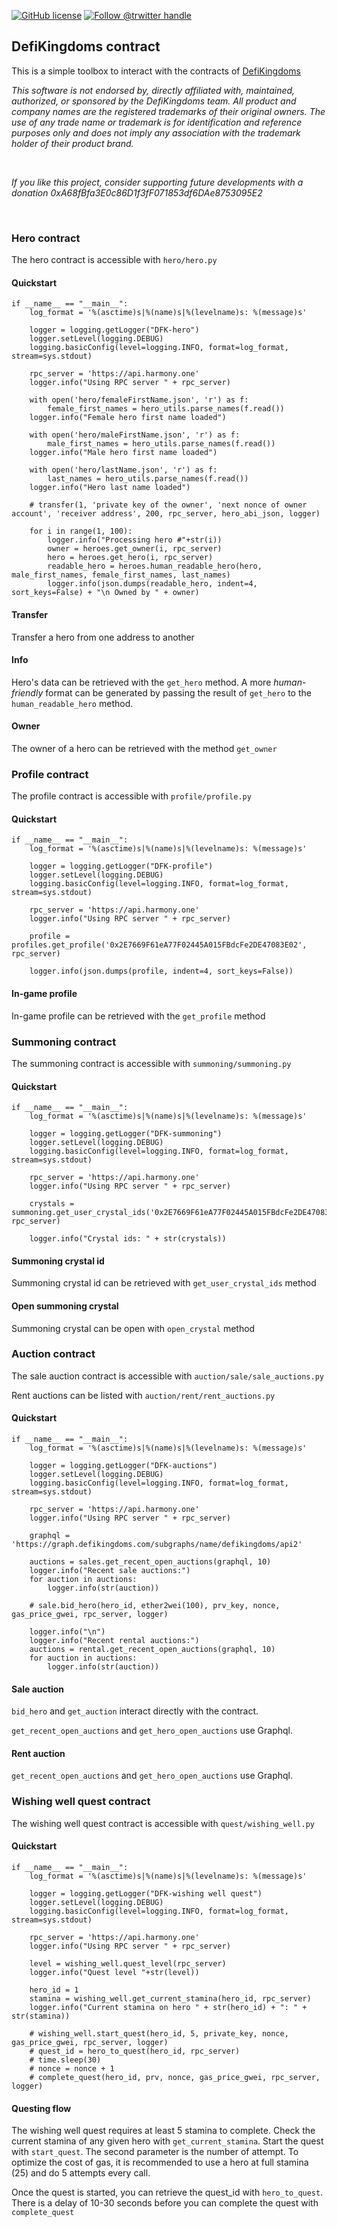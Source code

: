 [![GitHub license](https://img.shields.io/github/license/0rtis/dfk.svg?style=flat-square)](https://github.com/0rtis/dfk/blob/master/LICENSE)
[![Follow @trwitter handle](https://img.shields.io/twitter/follow/ortis95.svg?style=flat-square)](https://twitter.com/intent/follow?screen_name=ortis95) 


## DefiKingdoms contract

This is a simple toolbox to interact with the contracts of [DefiKingdoms](https://defikingdoms.com/)

*This software is not endorsed by, directly affiliated with, maintained, authorized, or sponsored by the DefiKingdoms team.
All product and company names are the registered trademarks of their original owners.
The use of any trade name or trademark is for identification and reference purposes only and does not imply any association with the trademark holder of their product brand.*

<br/>

*If you like this project, consider supporting future developments with a donation 0xA68fBfa3E0c86D1f3fF071853df6DAe8753095E2*

<br/>

### Hero contract
The hero contract is accessible with `hero/hero.py`

#### Quickstart
```
if __name__ == "__main__":
    log_format = '%(asctime)s|%(name)s|%(levelname)s: %(message)s'

    logger = logging.getLogger("DFK-hero")
    logger.setLevel(logging.DEBUG)
    logging.basicConfig(level=logging.INFO, format=log_format, stream=sys.stdout)

    rpc_server = 'https://api.harmony.one'
    logger.info("Using RPC server " + rpc_server)

    with open('hero/femaleFirstName.json', 'r') as f:
        female_first_names = hero_utils.parse_names(f.read())
    logger.info("Female hero first name loaded")

    with open('hero/maleFirstName.json', 'r') as f:
        male_first_names = hero_utils.parse_names(f.read())
    logger.info("Male hero first name loaded")

    with open('hero/lastName.json', 'r') as f:
        last_names = hero_utils.parse_names(f.read())
    logger.info("Hero last name loaded")

    # transfer(1, 'private key of the owner', 'next nonce of owner account', 'receiver address', 200, rpc_server, hero_abi_json, logger)

    for i in range(1, 100):
        logger.info("Processing hero #"+str(i))
        owner = heroes.get_owner(i, rpc_server)
        hero = heroes.get_hero(i, rpc_server)
        readable_hero = heroes.human_readable_hero(hero, male_first_names, female_first_names, last_names)
        logger.info(json.dumps(readable_hero, indent=4, sort_keys=False) + "\n Owned by " + owner)

```

#### Transfer
Transfer a hero from one address to another

#### Info
Hero's data can be retrieved with the `get_hero` method. A more *human-friendly* format can be generated 
by passing the result of `get_hero` to the `human_readable_hero` method.

#### Owner
The owner of a hero can be retrieved with the method `get_owner`


### Profile contract
The profile contract is accessible with `profile/profile.py`

#### Quickstart
```
if __name__ == "__main__":
    log_format = '%(asctime)s|%(name)s|%(levelname)s: %(message)s'

    logger = logging.getLogger("DFK-profile")
    logger.setLevel(logging.DEBUG)
    logging.basicConfig(level=logging.INFO, format=log_format, stream=sys.stdout)

    rpc_server = 'https://api.harmony.one'
    logger.info("Using RPC server " + rpc_server)

    profile = profiles.get_profile('0x2E7669F61eA77F02445A015FBdcFe2DE47083E02', rpc_server)

    logger.info(json.dumps(profile, indent=4, sort_keys=False))
```

#### In-game profile
In-game profile can be retrieved with the `get_profile` method


### Summoning contract
The summoning contract is accessible with `summoning/summoning.py`

#### Quickstart
```
if __name__ == "__main__":
    log_format = '%(asctime)s|%(name)s|%(levelname)s: %(message)s'

    logger = logging.getLogger("DFK-summoning")
    logger.setLevel(logging.DEBUG)
    logging.basicConfig(level=logging.INFO, format=log_format, stream=sys.stdout)

    rpc_server = 'https://api.harmony.one'
    logger.info("Using RPC server " + rpc_server)

    crystals = summoning.get_user_crystal_ids('0x2E7669F61eA77F02445A015FBdcFe2DE47083E02', rpc_server)

    logger.info("Crystal ids: " + str(crystals))
```

#### Summoning crystal id
Summoning crystal id can be retrieved with `get_user_crystal_ids` method

#### Open summoning crystal
Summoning crystal can be open with `open_crystal` method


### Auction contract
The sale auction contract is accessible with `auction/sale/sale_auctions.py`

Rent auctions can be listed with `auction/rent/rent_auctions.py`

#### Quickstart
```
if __name__ == "__main__":
    log_format = '%(asctime)s|%(name)s|%(levelname)s: %(message)s'

    logger = logging.getLogger("DFK-auctions")
    logger.setLevel(logging.DEBUG)
    logging.basicConfig(level=logging.INFO, format=log_format, stream=sys.stdout)

    rpc_server = 'https://api.harmony.one'
    logger.info("Using RPC server " + rpc_server)

    graphql = 'https://graph.defikingdoms.com/subgraphs/name/defikingdoms/api2'

    auctions = sales.get_recent_open_auctions(graphql, 10)
    logger.info("Recent sale auctions:")
    for auction in auctions:
        logger.info(str(auction))

    # sale.bid_hero(hero_id, ether2wei(100), prv_key, nonce, gas_price_gwei, rpc_server, logger)

    logger.info("\n")
    logger.info("Recent rental auctions:")
    auctions = rental.get_recent_open_auctions(graphql, 10)
    for auction in auctions:
        logger.info(str(auction))
```

#### Sale auction
`bid_hero` and `get_auction` interact directly with the contract.

`get_recent_open_auctions` and `get_hero_open_auctions` use Graphql.

#### Rent auction
`get_recent_open_auctions` and `get_hero_open_auctions` use Graphql.



### Wishing well quest contract
The wishing well quest contract is accessible with `quest/wishing_well.py`

#### Quickstart
```
if __name__ == "__main__":
    log_format = '%(asctime)s|%(name)s|%(levelname)s: %(message)s'

    logger = logging.getLogger("DFK-wishing well quest")
    logger.setLevel(logging.DEBUG)
    logging.basicConfig(level=logging.INFO, format=log_format, stream=sys.stdout)

    rpc_server = 'https://api.harmony.one'
    logger.info("Using RPC server " + rpc_server)

    level = wishing_well.quest_level(rpc_server)
    logger.info("Quest level "+str(level))

    hero_id = 1
    stamina = wishing_well.get_current_stamina(hero_id, rpc_server)
    logger.info("Current stamina on hero " + str(hero_id) + ": " + str(stamina))

    # wishing_well.start_quest(hero_id, 5, private_key, nonce, gas_price_gwei, rpc_server, logger)
    # quest_id = hero_to_quest(hero_id, rpc_server)
    # time.sleep(30)
    # nonce = nonce + 1
    # complete_quest(hero_id, prv, nonce, gas_price_gwei, rpc_server, logger)
```

#### Questing flow
The wishing well quest requires at least 5 stamina to complete. Check the current stamina of any given hero with `get_current_stamina`.
Start the quest with `start_quest`. The second parameter is the number of attempt. To optimize the cost of gas, it is recommended
to use a hero at full stamina (25) and do 5 attempts every call.

Once the quest is started, you can retrieve the quest_id with `hero_to_quest`.
There is a delay of 10-30 seconds before you can complete the quest with `complete_quest`






